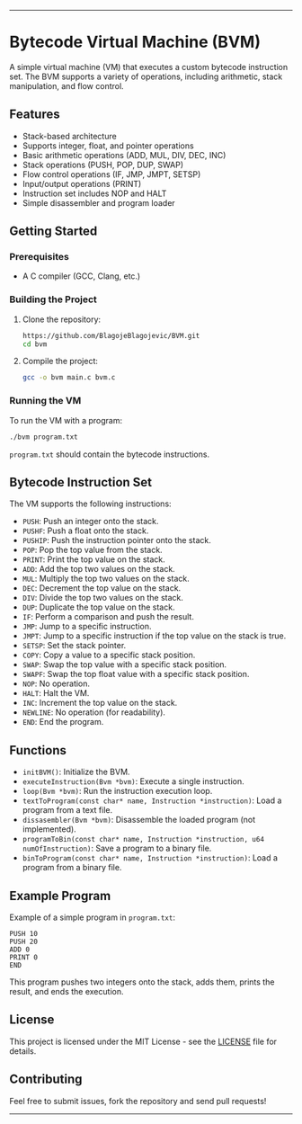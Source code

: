 

---

# Bytecode Virtual Machine (BVM)

A simple virtual machine (VM) that executes a custom bytecode instruction set. The BVM supports a variety of operations, including arithmetic, stack manipulation, and flow control.

## Features

- Stack-based architecture
- Supports integer, float, and pointer operations
- Basic arithmetic operations (ADD, MUL, DIV, DEC, INC)
- Stack operations (PUSH, POP, DUP, SWAP)
- Flow control operations (IF, JMP, JMPT, SETSP)
- Input/output operations (PRINT)
- Instruction set includes NOP and HALT
- Simple disassembler and program loader

## Getting Started

### Prerequisites

- A C compiler (GCC, Clang, etc.)

### Building the Project

1. Clone the repository:

   ```sh
   https://github.com/BlagojeBlagojevic/BVM.git
   cd bvm
   ```

2. Compile the project:

   ```sh
   gcc -o bvm main.c bvm.c
   ```

### Running the VM

To run the VM with a program:

```sh
./bvm program.txt
```

`program.txt` should contain the bytecode instructions.

## Bytecode Instruction Set

The VM supports the following instructions:

- `PUSH`: Push an integer onto the stack.
- `PUSHF`: Push a float onto the stack.
- `PUSHIP`: Push the instruction pointer onto the stack.
- `POP`: Pop the top value from the stack.
- `PRINT`: Print the top value on the stack.
- `ADD`: Add the top two values on the stack.
- `MUL`: Multiply the top two values on the stack.
- `DEC`: Decrement the top value on the stack.
- `DIV`: Divide the top two values on the stack.
- `DUP`: Duplicate the top value on the stack.
- `IF`: Perform a comparison and push the result.
- `JMP`: Jump to a specific instruction.
- `JMPT`: Jump to a specific instruction if the top value on the stack is true.
- `SETSP`: Set the stack pointer.
- `COPY`: Copy a value to a specific stack position.
- `SWAP`: Swap the top value with a specific stack position.
- `SWAPF`: Swap the top float value with a specific stack position.
- `NOP`: No operation.
- `HALT`: Halt the VM.
- `INC`: Increment the top value on the stack.
- `NEWLINE`: No operation (for readability).
- `END`: End the program.

## Functions

- `initBVM()`: Initialize the BVM.
- `executeInstruction(Bvm *bvm)`: Execute a single instruction.
- `loop(Bvm *bvm)`: Run the instruction execution loop.
- `textToProgram(const char* name, Instruction *instruction)`: Load a program from a text file.
- `dissasembler(Bvm *bvm)`: Disassemble the loaded program (not implemented).
- `programToBin(const char* name, Instruction *instruction, u64 numOfInstruction)`: Save a program to a binary file.
- `binToProgram(const char* name, Instruction *instruction)`: Load a program from a binary file.

## Example Program

Example of a simple program in `program.txt`:

```
PUSH 10
PUSH 20
ADD 0
PRINT 0
END
```

This program pushes two integers onto the stack, adds them, prints the result, and ends the execution.

## License

This project is licensed under the MIT License - see the [LICENSE](LICENSE) file for details.

## Contributing

Feel free to submit issues, fork the repository and send pull requests!

---
